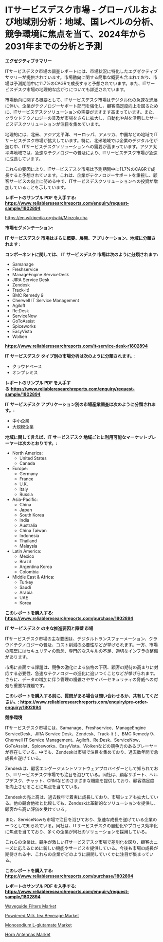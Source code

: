 <p><h1>ITサービスデスク市場 - グローバルおよび地域別分析：地域、国レベルの分析、競争環境に焦点を当て、2024年から2031年までの分析と予測</h1></p><p><strong>エグゼクティブサマリー</strong></p>
<p><p>ITサービスデスク市場の調査レポートには、市場状況に特化したエグゼクティブサマリーが提供されています。市場動向に関する簡単な概要も含まれており、市場は予測期間中に11.7%のCAGRで成長すると予想されています。また、ITサービスデスク市場の地理的な広がりについても詳述されています。</p><p>市場動向に関する概要として、ITサービスデスク市場はデジタル化の急速な進展に伴い、企業がテクノロジーサポート部門を強化し、顧客満足度向上を図るために、ITサービスデスクソリューションの需要がますます高まっています。また、クラウドテクノロジーの普及が市場をさらに拡大し、自動化やAIを活用したサービスデスクソリューションが注目を集めています。</p><p>地理的には、北米、アジア太平洋、ヨーロッパ、アメリカ、中国などの地域でITサービスデスク市場が拡大しています。特に、北米地域では企業のデジタル化が進む中、ITサービスデスクソリューションへの需要が高まっています。アジア太平洋地域では、急速なテクノロジーの普及により、ITサービスデスク市場が急速に成長しています。</p><p>これらの要因により、ITサービスデスク市場は予測期間中に11.7%のCAGRで成長すると予想されています。これは、企業がテクノロジーサポートを重視し、顧客サービスの向上に努める中で、ITサービスデスクソリューションへの投資が増加していることを示しています。</p></p>
<p><strong>レポートのサンプル PDF を入手する: <a href="https://www.reliableresearchreports.com/enquiry/request-sample/1802894">https://www.reliableresearchreports.com/enquiry/request-sample/1802894</a></strong></p>
<p><a href="https://en.wikipedia.org/wiki/Minzoku-ha">https://en.wikipedia.org/wiki/Minzoku-ha</a></p>
<p><strong>市場セグメンテーション:</strong></p>
<p><strong> IT サービスデスク 市場はさらに概要、展開、アプリケーション、地域に分類されます :</strong></p>
<p><strong>コンポーネントに関しては、 IT サービスデスク 市場は次のように分類されます:</strong></p>
<p><ul><li>Samanage</li><li>Freshservice</li><li>ManageEngine ServiceDesk</li><li>JIRA Service Desk</li><li>Zendesk</li><li>Track-It!</li><li>BMC Remedy 9</li><li>Cherwell IT Service Management</li><li>Agiloft</li><li>Re:Desk</li><li>ServiceNow</li><li>GoToAssist</li><li>Spiceworks</li><li>EasyVista</li><li>Wolken</li></ul></p>
<p><strong><a href="https://www.reliableresearchreports.com/it-service-desk-r1802894">https://www.reliableresearchreports.com/it-service-desk-r1802894</a></strong></p>
<p><strong> IT サービスデスク タイプ別の市場分析は次のように分類されます。:</strong></p>
<p><ul><li>クラウドベース</li><li>オンプレミス</li></ul></p>
<p><strong>レポートのサンプル PDF を入手する:<a href="https://www.reliableresearchreports.com/enquiry/request-sample/1802894">https://www.reliableresearchreports.com/enquiry/request-sample/1802894</a></strong></p>
<p><strong> IT サービスデスク アプリケーション別の市場産業調査は次のように分類されます。:</strong></p>
<p><ul><li>中小企業</li><li>大規模企業</li></ul></p>
<p><strong>地域に関して言えば、IT サービスデスク 地域ごとに利用可能なマーケットプレーヤーは次のとおりです。:</strong></p>
<p><ul>
    <li>
        North America:
        <ul>
            <li>United States</li>
            <li>Canada</li>
        </ul>
    </li>
    <li>
        Europe:
        <ul>
            <li>Germany</li>
            <li>France</li>
            <li>U.K.</li>
            <li>Italy</li>
            <li>Russia</li>
        </ul>
    </li>
    <li>
        Asia-Pacific:
        <ul>
            <li>China</li>
            <li>Japan</li>
            <li>South Korea</li>
            <li>India</li>
            <li>Australia</li>
            <li>China Taiwan</li>
            <li>Indonesia</li>
            <li>Thailand</li>
            <li>Malaysia</li>
        </ul>
    </li>
    <li>
        Latin America:
        <ul>
            <li>Mexico</li>
            <li>Brazil</li>
            <li>Argentina Korea</li>
            <li>Colombia</li>
        </ul>
    </li>
    <li>
        Middle East & Africa:
        <ul>
            <li>Turkey</li>
            <li>Saudi</li>
            <li>Arabia</li>
            <li>UAE</li>
            <li>Korea</li>
        </ul>
    </li>
    </ul></p>
<p><strong>このレポートを購入する: <a href="https://www.reliableresearchreports.com/purchase/1802894">https://www.reliableresearchreports.com/purchase/1802894</a></strong></p>
<p><strong>IT サービスデスク の主な推進要因と障壁 市場</strong></p>
<p><p>ITサービスデスク市場の主な要因は、デジタルトランスフォーメーション、クラウドテクノロジーの普及、コスト削減の必要性などが挙げられます。一方、市場の障壁にはセキュリティの懸念、専門的なスキルの不足、適切なインフラの整備があります。</p><p>市場に直面する課題は、競争の激化による価格の下落、顧客の期待の高まりに対応する必要性、急速なテクノロジーの進化に追いつくことなどが挙げられます。さらに、データの増加に伴う管理の複雑さやサイバーセキュリティの脅威への対処も重要な課題です。</p></p>
<p><strong>このレポートを購入する前に、質問がある場合は問い合わせるか、共有してください。: <a href="https://www.reliableresearchreports.com/enquiry/pre-order-enquiry/1802894">https://www.reliableresearchreports.com/enquiry/pre-order-enquiry/1802894</a></strong></p>
<p><strong>競争環境</strong></p>
<p><p>ITサービスデスク市場には、Samanage、Freshservice、ManageEngine ServiceDesk、JIRA Service Desk、Zendesk、Track-It！、BMC Remedy 9、Cherwell IT Service Management、Agiloft、Re:Desk、ServiceNow、GoToAssist、Spiceworks、EasyVista、Wolkenなどの競争力のあるプレーヤーが存在している。中でも、Zendeskは市場で注目を集めており、過去数年間で急成長を遂げている。</p><p>Zendeskは、顧客エンゲージメントソフトウェアプロバイダーとして知られており、ITサービスデスク市場でも注目を浴びている。同社は、顧客サポート、ヘルプデスク、チャット、CRMなどのさまざまな機能を提供しており、顧客満足度を向上させることに焦点を当てている。</p><p>Zendeskの売上高は、過去数年で着実に成長しており、市場シェアも拡大している。他の競合他社と比較しても、Zendeskは革新的なソリューションを提供し、顧客から高い評価を受けている。</p><p>また、ServiceNowも市場で注目を浴びており、急速な成長を遂げている企業の一つとして知られている。同社は、ITサービスデスクの自動化やプロセス効率化に焦点を当てており、多くの企業が同社のソリューションを採用している。</p><p>これらの企業は、競争が激しいITサービスデスク市場で差別化を図り、顧客のニーズに応えるために新しい機能やサービスを提供している。今後も市場の成長が期待される中、これらの企業がどのように展開していくかに注目が集まっている。</p></p>
<p><strong>このレポートを購入する: <a href="https://www.reliableresearchreports.com/purchase/1802894">https://www.reliableresearchreports.com/purchase/1802894</a></strong></p>
<p><strong>レポートのサンプル PDF を入手する: <a href="https://www.reliableresearchreports.com/enquiry/request-sample/1802894">https://www.reliableresearchreports.com/enquiry/request-sample/1802894</a></strong><strong></strong></p>
<p><p><a href="https://issuu.com/reportprime-2/docs/waveguide-filters-market-size-2030.pptx">Waveguide Filters Market</a></p><p><a href="https://github.com/garethgwrecovery/Market-Research-Report-List-1/blob/main/powdered-milk-tea-beverage-market.md">Powdered Milk Tea Beverage Market</a></p><p><a href="https://github.com/Jeralderzog65756e/Market-Research-Report-List-1/blob/main/monosodium-l-glutamate-market.md">Monosodium L-glutamate Market</a></p><p><a href="https://issuu.com/reportprime-2/docs/horn-antennas-market-size-2030.pptx">Horn Antennas Market</a></p></p>